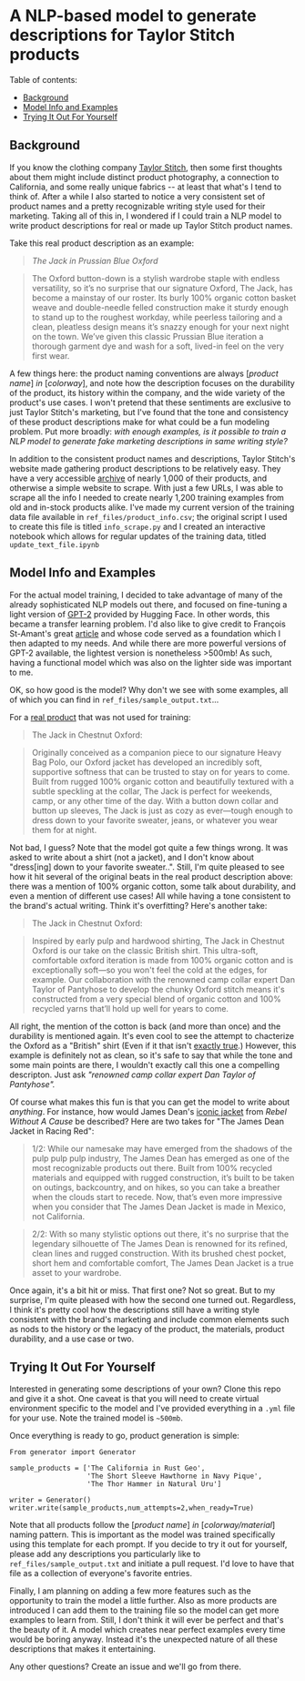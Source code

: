 # A NLP-based model to generate descriptions for Taylor Stitch products

Table of contents:
* [Background](https://github.com/eorland/ts_generator#background)
* [Model Info and Examples](https://github.com/eorland/ts_generator#model-info-and-examples)
* [Trying It Out For Yourself](https://github.com/eorland/ts_generator#trying-it-out-for-yourself)


## Background

If you know the clothing company [Taylor Stitch](https://www.taylorstitch.com/), then some first thoughts about them might include distinct product photography, a connection to California, and some really unique fabrics -- at least that what's I tend to think of. After a while I also started to notice a very consistent set of product names and a pretty recognizable writing style used for their marketing. Taking all of this in, I wondered if I could train a NLP model to write product descriptions for real or made up Taylor Stitch product names. 

Take this real product description as an example:

> *The Jack in Prussian Blue Oxford*

> The Oxford button-down is a stylish wardrobe staple with endless versatility, so it’s no surprise that our signature Oxford, The Jack, has become a mainstay of our roster. Its burly 100% organic cotton basket weave and double-needle felled construction make it sturdy enough to stand up to the roughest workday, while peerless tailoring and a clean, pleatless design means it’s snazzy enough for your next night on the town. We’ve given this classic Prussian Blue iteration a thorough garment dye and wash for a soft, lived-in feel on the very first wear.

A few things here: the product naming conventions are always [*product name*] *in* [*colorway*], and note how the description focuses on the durability of the product, its history within the company, and the wide variety of the product's use cases. I won't pretend that these sentiments are exclusive to just Taylor Stitch's marketing, but I've found that the tone and consistency of these product descriptions make for what could be a fun modeling problem. Put more broadly: *with enough examples, is it possible to train a NLP model to generate fake marketing descriptions in same writing style?* 

In addition to the consistent product names and descriptions, Taylor Stitch's website made gathering product descriptions to be relatively easy. They have a very accessible [archive](https://www.taylorstitch.com/collections/mens-archive?sorted=best-selling-sales-count) of nearly 1,000 of their products, and otherwise a simple website to scrape. With just a few URLs, I was able to scrape all the info I needed to create nearly 1,200 training examples from old and in-stock products alike. I've made my current version of the training data file available in ```ref_files/product_info.csv```; the original script I used to create this file is titled ```info_scrape.py``` and I created an interactive notebook which allows for regular updates of the training data, titled ```update_text_file.ipynb``` 

## Model Info and Examples

For the actual model training, I decided to take advantage of many of the already sophisticated NLP models out there, and focused on fine-tuning a light version of [GPT-2](https://huggingface.co/gpt2) provided by Hugging Face. In other words, this became a transfer learning problem. I'd also like to give credit to François St-Amant's great [article](https://towardsdatascience.com/how-to-fine-tune-gpt-2-for-text-generation-ae2ea53bc272) and whose code served as a foundation which I then adapted to my needs. And while there are more powerful versions of GPT-2 available, the lightest version is nonetheless >500mb! As such, having a functional model which was also on the lighter side was important to me. 

OK, so how good is the model? Why don't we see with some examples, all of which you can find in ```ref_files/sample_output.txt```...

For a [real product](https://www.taylorstitch.com/collections/mens-shirts/products/jack-in-chestnut-oxford-2207) that was not used for training: 

> The Jack in Chestnut Oxford:

>Originally conceived as a companion piece to our
signature Heavy Bag Polo, our Oxford jacket has
developed an incredibly soft, supportive softness
that can be trusted to stay on for years to come.
Built from rugged 100% organic cotton and
beautifully textured with a subtle speckling at
the collar, The Jack is perfect for weekends,
camp, or any other time of the day. With a button
down collar and button up sleeves, The Jack is
just as cozy as ever—tough enough to dress down to
your favorite sweater, jeans, or whatever you wear
them for at night.

Not bad, I guess? Note that the model got quite a few things wrong. It was asked to write about a shirt (not a jacket), and I don't know about "dress[ing] down to your favorite sweater..". Still, I'm quite pleased to see how it hit several of the original beats in the real product description above: there was a mention of 100% organic cotton, some talk about durability, and even a mention of different use cases! All while having a tone consistent to the brand's actual writing. Think it's overfitting? Here's another take: 

> The Jack in Chestnut Oxford:

> Inspired by early pulp and hardwood shirting, The
Jack in Chestnut Oxford is our take on the classic
British shirt. This ultra-soft, comfortable oxford
iteration is made from 100% organic cotton and is
exceptionally soft—so you won't feel the cold at
the edges, for example. Our collaboration with the
renowned camp collar expert Dan Taylor of
Pantyhose to develop the chunky Oxford stitch
means it's constructed from a very special blend
of organic cotton and 100% recycled yarns that’ll
hold up well for years to come.

All right, the mention of the cotton is back (and more than once) and the durability is mentioned again. It's even cool to see the attempt to chacterize the Oxford as a "British" shirt (Even if it that isn't [exactly true](https://www.gazman.com.au/blogs/journal/history-of-the-oxford-shirt).) However, this example is definitely not as clean, so it's safe to say that while the tone and some main points are there, I wouldn't exactly call this one a compelling descripton. Just ask *"renowned camp collar expert Dan Taylor of Pantyhose".*

Of course what makes this fun is that you can get the model to write about *anything*. For instance, how would James Dean's [iconic jacket](https://imgur.com/2QQVNjI) from *Rebel Without A Cause* be described? Here are two takes for "The James Dean Jacket in Racing Red":

>1/2: While our namesake may have emerged from the
shadows of the pulp pulp pulp industry, The James
Dean has emerged as one of the most recognizable
products out there. Built from 100% recycled
materials and equipped with rugged construction,
it’s built to be taken on outings, backcountry,
and on hikes, so you can take a breather when the
clouds start to recede. Now, that’s even more
impressive when you consider that The James Dean
Jacket is made in Mexico, not California.

>2/2: With so many stylistic options out there, it's no
surprise that the legendary silhouette of The
James Dean is renowned for its refined, clean
lines and rugged construction. With its brushed
chest pocket, short hem and comfortable comfort,
The James Dean Jacket is a true asset to your
wardrobe.

Once again, it's a bit hit or miss. That first one? Not so great. But to my surprise, I'm quite pleased with how the second one turned out. Regardless, I think it's pretty cool how the descriptions still have a writing style consistent with the brand's marketing and include common elements such as nods to the history or the legacy of the product, the materials, product durability, and a use case or two.

## Trying It Out For Yourself

Interested in generating some descriptions of your own? Clone this repo and give it a shot. One caveat is that you will need to create virtual environment specific to the model and I've provided everything in a ```.yml``` file for your use. Note the trained model is ```~500mb```. 

Once everything is ready to go, product generation is simple: 

```
From generator import Generator

sample_products = ['The California in Rust Geo',
                   'The Short Sleeve Hawthorne in Navy Pique',
                   'The Thor Hammer in Natural Uru']

writer = Generator()
writer.write(sample_products,num_attempts=2,when_ready=True)
```

Note that all products follow the [*product name*] *in* [*colorway/material*] naming pattern. This is important as the model was trained specifically using this template for each prompt. If you decide to try it out for yourself, please add any descriptions you particularly like to ```ref_files/sample_output.txt``` and initiate a pull request. I'd love to have that file as a collection of everyone's favorite entries. 

Finally, I am planning on adding a few more features such as the opportunity to train the model a little further. Also as more products are introduced I can add them to the training file so the model can get more examples to learn from. Still, I don't think it will ever be perfect and that's the beauty of it. A model which creates near perfect examples every time would be boring anyway. Instead it's the unexpected nature of all these descriptions that makes it entertaining.

Any other questions? Create an issue and we'll go from there.
